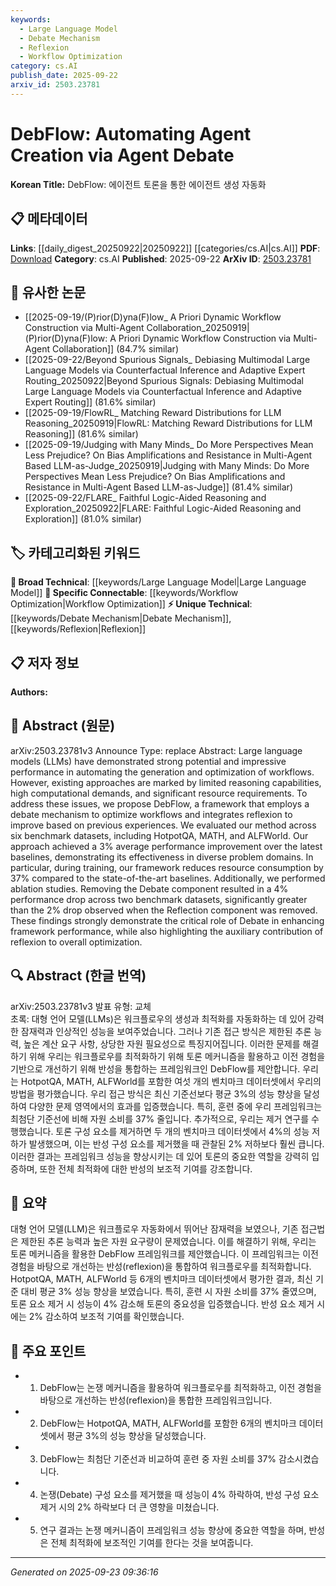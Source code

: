 ```yaml
---
keywords:
  - Large Language Model
  - Debate Mechanism
  - Reflexion
  - Workflow Optimization
category: cs.AI
publish_date: 2025-09-22
arxiv_id: 2503.23781
---
```


<!-- KEYWORD_LINKING_METADATA:
{
  "processed_timestamp": "2025-09-23T09:36:16.227158",
  "vocabulary_version": "1.0",
  "selected_keywords": [
    "Large Language Model",
    "Debate Mechanism",
    "Reflexion",
    "Workflow Optimization"
  ],
  "rejected_keywords": [],
  "similarity_scores": {
    "Large Language Model": 0.85,
    "Debate Mechanism": 0.78,
    "Reflexion": 0.72,
    "Workflow Optimization": 0.8
  },
  "extraction_method": "AI_prompt_based",
  "budget_applied": true,
  "candidates_json": {
    "candidates": [
      {
        "surface": "Large Language Models",
        "canonical": "Large Language Model",
        "aliases": [
          "LLMs"
        ],
        "category": "broad_technical",
        "rationale": "Large Language Models are central to the paper's discussion and connect well with existing research in NLP and AI.",
        "novelty_score": 0.45,
        "connectivity_score": 0.9,
        "specificity_score": 0.65,
        "link_intent_score": 0.85
      },
      {
        "surface": "Debate Mechanism",
        "canonical": "Debate Mechanism",
        "aliases": [
          "Debate"
        ],
        "category": "unique_technical",
        "rationale": "The Debate Mechanism is a novel approach introduced in the paper, critical for optimizing workflows.",
        "novelty_score": 0.75,
        "connectivity_score": 0.55,
        "specificity_score": 0.8,
        "link_intent_score": 0.78
      },
      {
        "surface": "Reflexion",
        "canonical": "Reflexion",
        "aliases": [
          "Reflection"
        ],
        "category": "unique_technical",
        "rationale": "Reflexion is a unique component of the framework that enhances optimization by learning from past experiences.",
        "novelty_score": 0.7,
        "connectivity_score": 0.5,
        "specificity_score": 0.75,
        "link_intent_score": 0.72
      },
      {
        "surface": "Workflow Optimization",
        "canonical": "Workflow Optimization",
        "aliases": [
          "Optimizing Workflows"
        ],
        "category": "specific_connectable",
        "rationale": "Workflow Optimization is a key focus of the paper and connects to broader themes in process improvement.",
        "novelty_score": 0.5,
        "connectivity_score": 0.7,
        "specificity_score": 0.6,
        "link_intent_score": 0.8
      }
    ],
    "ban_list_suggestions": [
      "method",
      "performance",
      "experiment"
    ]
  },
  "decisions": [
    {
      "candidate_surface": "Large Language Models",
      "resolved_canonical": "Large Language Model",
      "decision": "linked",
      "scores": {
        "novelty": 0.45,
        "connectivity": 0.9,
        "specificity": 0.65,
        "link_intent": 0.85
      }
    },
    {
      "candidate_surface": "Debate Mechanism",
      "resolved_canonical": "Debate Mechanism",
      "decision": "linked",
      "scores": {
        "novelty": 0.75,
        "connectivity": 0.55,
        "specificity": 0.8,
        "link_intent": 0.78
      }
    },
    {
      "candidate_surface": "Reflexion",
      "resolved_canonical": "Reflexion",
      "decision": "linked",
      "scores": {
        "novelty": 0.7,
        "connectivity": 0.5,
        "specificity": 0.75,
        "link_intent": 0.72
      }
    },
    {
      "candidate_surface": "Workflow Optimization",
      "resolved_canonical": "Workflow Optimization",
      "decision": "linked",
      "scores": {
        "novelty": 0.5,
        "connectivity": 0.7,
        "specificity": 0.6,
        "link_intent": 0.8
      }
    }
  ]
}
-->

# DebFlow: Automating Agent Creation via Agent Debate

**Korean Title:** DebFlow: 에이전트 토론을 통한 에이전트 생성 자동화

## 📋 메타데이터

**Links**: [[daily_digest_20250922|20250922]] [[categories/cs.AI|cs.AI]]
**PDF**: [Download](https://arxiv.org/pdf/2503.23781.pdf)
**Category**: cs.AI
**Published**: 2025-09-22
**ArXiv ID**: [2503.23781](https://arxiv.org/abs/2503.23781)

## 🔗 유사한 논문
- [[2025-09-19/(P)rior(D)yna(F)low_ A Priori Dynamic Workflow Construction via Multi-Agent Collaboration_20250919|(P)rior(D)yna(F)low: A Priori Dynamic Workflow Construction via Multi-Agent Collaboration]] (84.7% similar)
- [[2025-09-22/Beyond Spurious Signals_ Debiasing Multimodal Large Language Models via Counterfactual Inference and Adaptive Expert Routing_20250922|Beyond Spurious Signals: Debiasing Multimodal Large Language Models via Counterfactual Inference and Adaptive Expert Routing]] (81.6% similar)
- [[2025-09-19/FlowRL_ Matching Reward Distributions for LLM Reasoning_20250919|FlowRL: Matching Reward Distributions for LLM Reasoning]] (81.6% similar)
- [[2025-09-19/Judging with Many Minds_ Do More Perspectives Mean Less Prejudice? On Bias Amplifications and Resistance in Multi-Agent Based LLM-as-Judge_20250919|Judging with Many Minds: Do More Perspectives Mean Less Prejudice? On Bias Amplifications and Resistance in Multi-Agent Based LLM-as-Judge]] (81.4% similar)
- [[2025-09-22/FLARE_ Faithful Logic-Aided Reasoning and Exploration_20250922|FLARE: Faithful Logic-Aided Reasoning and Exploration]] (81.0% similar)

## 🏷️ 카테고리화된 키워드
**🧠 Broad Technical**: [[keywords/Large Language Model|Large Language Model]]
**🔗 Specific Connectable**: [[keywords/Workflow Optimization|Workflow Optimization]]
**⚡ Unique Technical**: [[keywords/Debate Mechanism|Debate Mechanism]], [[keywords/Reflexion|Reflexion]]

## 📋 저자 정보

**Authors:** 

## 📄 Abstract (원문)

arXiv:2503.23781v3 Announce Type: replace 
Abstract: Large language models (LLMs) have demonstrated strong potential and impressive performance in automating the generation and optimization of workflows. However, existing approaches are marked by limited reasoning capabilities, high computational demands, and significant resource requirements. To address these issues, we propose DebFlow, a framework that employs a debate mechanism to optimize workflows and integrates reflexion to improve based on previous experiences. We evaluated our method across six benchmark datasets, including HotpotQA, MATH, and ALFWorld. Our approach achieved a 3\% average performance improvement over the latest baselines, demonstrating its effectiveness in diverse problem domains. In particular, during training, our framework reduces resource consumption by 37\% compared to the state-of-the-art baselines. Additionally, we performed ablation studies. Removing the Debate component resulted in a 4\% performance drop across two benchmark datasets, significantly greater than the 2\% drop observed when the Reflection component was removed. These findings strongly demonstrate the critical role of Debate in enhancing framework performance, while also highlighting the auxiliary contribution of reflexion to overall optimization.

## 🔍 Abstract (한글 번역)

arXiv:2503.23781v3 발표 유형: 교체  
초록: 대형 언어 모델(LLMs)은 워크플로우의 생성과 최적화를 자동화하는 데 있어 강력한 잠재력과 인상적인 성능을 보여주었습니다. 그러나 기존 접근 방식은 제한된 추론 능력, 높은 계산 요구 사항, 상당한 자원 필요성으로 특징지어집니다. 이러한 문제를 해결하기 위해 우리는 워크플로우를 최적화하기 위해 토론 메커니즘을 활용하고 이전 경험을 기반으로 개선하기 위해 반성을 통합하는 프레임워크인 DebFlow를 제안합니다. 우리는 HotpotQA, MATH, ALFWorld를 포함한 여섯 개의 벤치마크 데이터셋에서 우리의 방법을 평가했습니다. 우리 접근 방식은 최신 기준선보다 평균 3%의 성능 향상을 달성하여 다양한 문제 영역에서의 효과를 입증했습니다. 특히, 훈련 중에 우리 프레임워크는 최첨단 기준선에 비해 자원 소비를 37% 줄입니다. 추가적으로, 우리는 제거 연구를 수행했습니다. 토론 구성 요소를 제거하면 두 개의 벤치마크 데이터셋에서 4%의 성능 저하가 발생했으며, 이는 반성 구성 요소를 제거했을 때 관찰된 2% 저하보다 훨씬 큽니다. 이러한 결과는 프레임워크 성능을 향상시키는 데 있어 토론의 중요한 역할을 강력히 입증하며, 또한 전체 최적화에 대한 반성의 보조적 기여를 강조합니다.

## 📝 요약

대형 언어 모델(LLM)은 워크플로우 자동화에서 뛰어난 잠재력을 보였으나, 기존 접근법은 제한된 추론 능력과 높은 자원 요구량이 문제였습니다. 이를 해결하기 위해, 우리는 토론 메커니즘을 활용한 DebFlow 프레임워크를 제안했습니다. 이 프레임워크는 이전 경험을 바탕으로 개선하는 반성(reflexion)을 통합하여 워크플로우를 최적화합니다. HotpotQA, MATH, ALFWorld 등 6개의 벤치마크 데이터셋에서 평가한 결과, 최신 기준 대비 평균 3% 성능 향상을 보였습니다. 특히, 훈련 시 자원 소비를 37% 줄였으며, 토론 요소 제거 시 성능이 4% 감소해 토론의 중요성을 입증했습니다. 반성 요소 제거 시에는 2% 감소하여 보조적 기여를 확인했습니다.

## 🎯 주요 포인트

- 1. DebFlow는 논쟁 메커니즘을 활용하여 워크플로우를 최적화하고, 이전 경험을 바탕으로 개선하는 반성(reflexion)을 통합한 프레임워크입니다.
- 2. DebFlow는 HotpotQA, MATH, ALFWorld를 포함한 6개의 벤치마크 데이터셋에서 평균 3%의 성능 향상을 달성했습니다.
- 3. DebFlow는 최첨단 기준선과 비교하여 훈련 중 자원 소비를 37% 감소시켰습니다.
- 4. 논쟁(Debate) 구성 요소를 제거했을 때 성능이 4% 하락하여, 반성 구성 요소 제거 시의 2% 하락보다 더 큰 영향을 미쳤습니다.
- 5. 연구 결과는 논쟁 메커니즘이 프레임워크 성능 향상에 중요한 역할을 하며, 반성은 전체 최적화에 보조적인 기여를 한다는 것을 보여줍니다.


---

*Generated on 2025-09-23 09:36:16*